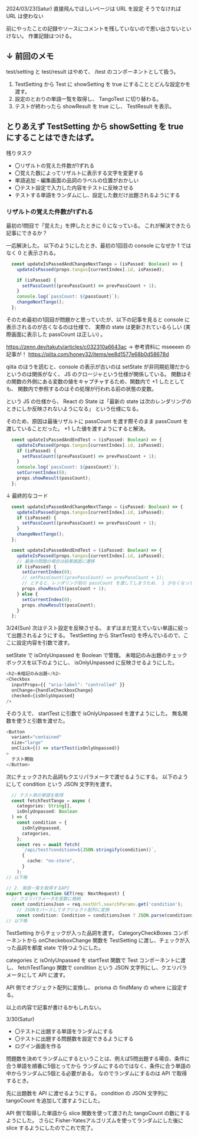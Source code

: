2024/03/23(Satur)
直接飛んでほしいページは URL を設定
そうでなければ URL は使わない

前にやったことの記録やソースにコメントを残していないので思い出さないといけない。
作業記録はつける。

↓ 前回のメモ
---
test/setting と test/result はやめて、 /test のコンポーネントとして扱う。

1. TestSetting から Test に showSetting を true にすることとどんな設定かを渡す。
2. 設定のとおりの単語一覧を取得し、 TangoTest に切り替わる。
3. テストが終わったら showResult を true にし、 TestResult を表示。

とりあえず TestSetting から showSetting を true にすることはできたはず。
---

残りタスク
- 〇リザルトの覚えた件数が1ずれる
- 〇覚えた数によってリザルトに表示する文字を変更する
- 単語追加・編集画面の品詞のラベルの位置がおかしい
- 〇テスト設定で入力した内容をテストに反映させる
- テストする単語をランダムにし、設定した数だけ出題されるようにする

### リザルトの覚えた件数が1ずれる
最初の1問目で「覚えた」を押したときに 0 になっている。
これが解決できたら記事にできるか？

一応解決した。
以下のようにしたとき、最初の1回目の console になぜか 1 ではなく 0 と表示される。

```ts
  const updateIsPassedAndChangeNextTango = (isPassed: Boolean) => {
    updateIsPassed(props.tangos[currentIndex].id, isPassed);

    if (isPassed) {
      setPassCount((prevPassCount) => prevPassCount + 1);
    }
    console.log(`passCount: ${passCount}`);
    changeNextTango();
  };
```

そのため最初の1回目が問題かと思っていたが、以下の記事を見ると console に表示されるのが古くなるのは仕様で、
実際の state は更新されているらしい (実際画面に表示した passCount は正しい) 。

https://zenn.dev/takuty/articles/c032310a6643ac
→ 参考資料に mseeeen の記事が！
https://qiita.com/honey32/items/ee8d1577e68b0d58678d

qiita のほうを読むと、console の表示が古いのは setState が非同期処理だからというのは関係がなく、
 JS のクロージャという仕様が関係している。
関数はその関数の外側にある変数の値をキャプチャするため、関数内で +1 したとしても、
関数内で参照するのはその処理が行われる前の状態の変数。

という JS の仕様から、 React の State は「最新の state は次のレンダリングのときにしか反映されないようになる」
という仕様になる。

そのため、原因は最後リザルトに passCount を渡す際そのまま passCount を渡していることだった。
+1 した値を渡すようにすると解決。

```ts
  const updateIsPassedAndEndTest = (isPassed: Boolean) => {
    updateIsPassed(props.tangos[currentIndex].id, isPassed);
    if (isPassed) {
      setPassCount((prevPassCount) => prevPassCount + 1);
    }
    console.log(`passCount: ${passCount}`);
    setCurrentIndex(0);
    props.showResult(passCount);
  };
```

↓ 最終的なコード

```ts
  const updateIsPassedAndChangeNextTango = (isPassed: Boolean) => {
    updateIsPassed(props.tangos[currentIndex].id, isPassed);
    if (isPassed) {
      setPassCount((prevPassCount) => prevPassCount + 1);
    }
    changeNextTango();
  };

  const updateIsPassedAndEndTest = (isPassed: Boolean) => {
    updateIsPassed(props.tangos[currentIndex].id, isPassed);
    // 最後の問題の場合は結果画面に遷移
    if (isPassed) {
      setCurrentIndex(0);
      // setPassCount((prevPassCount) => prevPassCount + 1);
      // とすると、レンダリング前の passCount を渡してしまうため、 1 少なくなってしまう
      props.showResult(passCount + 1);
    } else {
      setCurrentIndex(0);
      props.showResult(passCount);
    }
  };
  ```

3/24(Sun)
次はテスト設定を反映させる。
まずはまだ覚えていない単語に絞って出題されるようにする。
TestSetting から StartTest() を呼んでいるので、ここに設定内容を引数で渡す。

setState で isOnlyUnpassed を Boolean で管理。
未暗記のみ出題のチェックボックスを以下のようにし、 isOnlyUnpassed に反映させるようにした。
```ts
<h2>未暗記のみ出題</h2>
<Checkbox
  inputProps={{ "aria-label": "controlled" }}
  onChange={handleCheckboxChange}
  checked={isOnlyUnpassed}
/>
```

そのうえで、 startTest に引数で isOnlyUnpassed を渡すようにした。
無名関数を使うと引数を渡せた。

```ts
<Button
  variant="contained"
  size="large"
  onClick={() => startTest(isOnlyUnpassed)}
>
  テスト開始
</Button>
```

次にチェックされた品詞もクエリパラメータで渡せるようにする。
以下のようにして condition という JSON 文字列を渡す。

```ts
  // テスト用の単語を取得
  const fetchTestTango = async (
    categories: String[],
    isOnlyUnpassed: Boolean
  ) => {
    const condition = {
      isOnlyUnpassed,
      categories,
    };
    const res = await fetch(
      `/api/test?condition=${JSON.stringify(condition)}`,
      {
        cache: "no-store",
      }
    );
// 以下略
```

```ts
// 2. 単語一覧を取得するAPI
export async function GET(req: NextRequest) {
  // クエリパラメータを変数に格納
  const conditionsJson = req.nextUrl.searchParams.get('condition');
    // JSONをパースしてオブジェクト配列に変換
    const condition: Condition = conditionsJson ? JSON.parse(conditionsJson) : [];
// 以下略
```

TestSetting からチェックが入った品詞を渡す。
CategoryCheckBoxes コンポーネントから onCheckeboxChange 関数を TestSetting に渡し、チェックが入った品詞を都度 state で持つようにした。

categories と isOnlyUnpassed を startTest 関数で Test コンポーネントに渡し、 fetchTestTango 関数で condition という JSON 文字列にし、クエリパラメータにして API に渡す。

API 側でオブジェクト配列に変換し、 prisma の findMany の where に設定する。

以上の内容で記事が書けるかもしれない。

3/30(Satur)
- 〇テストに出題する単語をランダムにする
- 〇テストに出題する問題数を設定できるようにする
- ログイン画面を作る

問題数を決めてランダムにするということは、例えば5問出題する場合、条件に合う単語を順番に5個とってから
ランダムにするのではなく、条件に合う単語の中からランダムに5個とる必要がある。
なのでランダムにするのは API で取得するとき。

先に出題数を API に渡せるようにする。
condition の JSON 文字列に tangoCount を追加して渡すようにした。

API 側で取得した単語から slice 関数を使って渡された tangoCount の数にするようにした。
さらに Fisher-Yatesアルゴリズムを使ってランダムにした後に slice するようにしたのでこれで完了。